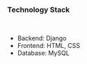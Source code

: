   <h3>Technology Stack</h3>
  <br>
<ul>
  <li>Backend: Django</li>
  <li>Frontend: HTML, CSS</li>
  <li>Database: MySQL</li>
</ul>
  
